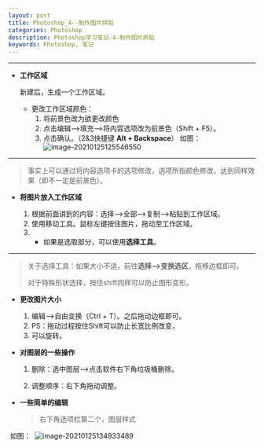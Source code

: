 ```yaml
---
layout: post
title: Photoshop_4--制作图片拼贴
categories: Photoshop
description: Photoshop学习笔记-4-制作图片拼贴
keywords: Photoshop, 笔记
---
```


___

* **工作区域**

  新建后，生成一个工作区域。

  * 更改工作区域颜色：
    1. 将前景色改为欲更改颜色
    2. 点击编辑-->填充-->将内容选项改为前景色（Shift + F5）。
    3. 点击确认。（2&3快捷键 **Alt + Backspace**）
  如图：
    ![image-20210125125546550](https://i.loli.net/2021/01/25/4aXmi7oGYk5UJjf.png)

___

> 事实上可以通过将内容选项卡的选项修改，选项所指颜色修改，达到同样效果（即不一定是前景色）。

* **将图片放入工作区域**

  1. 根据前面讲到的内容：选择-->全部-->复制-->粘贴到工作区域。
  2. 使用移动工具。鼠标左键按住图片，拖动至工作区域。
  3. * 如果是选取部分，可以使用**选择工具**。
___
>关于选择工具：如果大小不适，前往**选择-->变换选区**，拖移边框即可。
>
>对于特殊形状选择，按住shift同样可以防止图形变形。
* **更改图片大小**
  1. 编辑-->自由变换（Ctrl + T）。之后拖动边框即可。
  2. PS：拖动过程按住Shift可以防止长宽比例改变，
  3. 可以旋转。

* **对图层的一些操作**

  1. 删除：选中图层-->点击软件右下角垃圾桶删除。

  2. 调整顺序：右下角拖动调整。

* **一些简单的编辑**

  > 右下角选项栏第二个，图层样式

​        如图：
​        ![image-20210125134933489](https://i.loli.net/2021/01/25/xJB8Y65tWDarNOF.png)